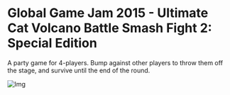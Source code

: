 # Global Game Jam 2015 - Ultimate Cat Volcano Battle Smash Fight 2: Special Edition

A party game for 4-players. Bump against other players to throw them off the stage, and survive until the end of the round.

![Img](https://globalgamejam.org/sites/default/files/styles/feature_image__wide/public/games/screenshots/press_19.png?itok=d9bfJjPi&timestamp=1422197087)
